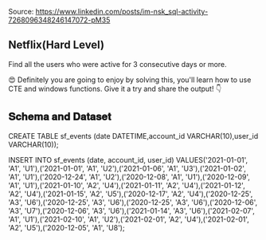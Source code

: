 Source: <https://www.linkedin.com/posts/im-nsk_sql-activity-7268096348246147072-pM35>

## Netflix(Hard Level)

Find all the users who were active for 3 consecutive days or more.

😍 Definitely you are going to enjoy by solving this, you'll learn how to use CTE and windows functions. Give it a try and share the output! 👇

## 𝐒𝐜𝐡𝐞𝐦𝐚 𝐚𝐧𝐝 𝐃𝐚𝐭𝐚𝐬𝐞𝐭

CREATE TABLE sf_events (date DATETIME,account_id VARCHAR(10),user_id VARCHAR(10));

INSERT INTO sf_events (date, account_id, user_id) VALUES('2021-01-01', 'A1', 'U1'),('2021-01-01', 'A1', 'U2'),('2021-01-06', 'A1', 'U3'),('2021-01-02', 'A1', 'U1'),('2020-12-24', 'A1', 'U2'),('2020-12-08', 'A1', 'U1'),('2020-12-09', 'A1', 'U1'),('2021-01-10', 'A2', 'U4'),('2021-01-11', 'A2', 'U4'),('2021-01-12', 'A2', 'U4'),('2021-01-15', 'A2', 'U5'),('2020-12-17', 'A2', 'U4'),('2020-12-25', 'A3', 'U6'),('2020-12-25', 'A3', 'U6'),('2020-12-25', 'A3', 'U6'),('2020-12-06', 'A3', 'U7'),('2020-12-06', 'A3', 'U6'),('2021-01-14', 'A3', 'U6'),('2021-02-07', 'A1', 'U1'),('2021-02-10', 'A1', 'U2'),('2021-02-01', 'A2', 'U4'),('2021-02-01', 'A2', 'U5'),('2020-12-05', 'A1', 'U8');


